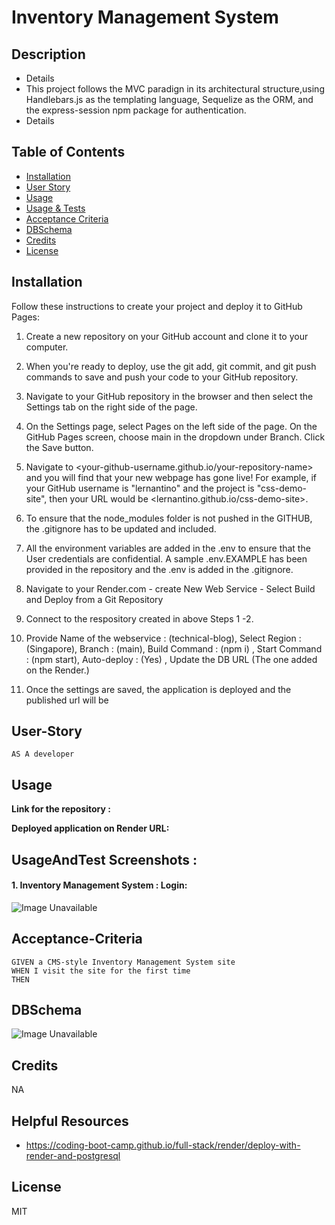 # Inventory Management System

## Description

- Details
- This project follows the MVC paradign in its architectural structure,using Handlebars.js as the templating language, Sequelize as the ORM, and the express-session npm package for authentication.
- Details 



## Table of Contents 

- [Installation](#installation)
- [User Story](#user-story)
- [Usage](#usage)
- [Usage & Tests](#usageandtest-screenshots)
- [Acceptance Criteria](#acceptance-criteria)
- [DBSchema](#dbschema)
- [Credits](#credits)
- [License](#license)

## Installation

Follow these instructions to create your project and deploy it to GitHub Pages:

1. Create a new repository on your GitHub account and clone it to your computer.

2. When you're ready to deploy, use the git add, git commit, and git push commands to save and push your code to your GitHub repository.

3. Navigate to your GitHub repository in the browser and then select the Settings tab on the right side of the page.

4. On the Settings page, select Pages on the left side of the page. On the GitHub Pages screen, choose main in the dropdown under Branch. Click the Save button.

5. Navigate to <your-github-username.github.io/your-repository-name> and you will find that your new webpage has gone live! For example, if your GitHub username is "lernantino" and the project is "css-demo-site", then your URL would be <lernantino.github.io/css-demo-site>.

6. To ensure that the node_modules folder is not pushed in the GITHUB, the .gitignore has to be updated and included.

7. All the environment variables are added in the .env to ensure that the User credentials are confidential. A sample .env.EXAMPLE has been provided in the repository and the .env is added in the .gitignore.

8. Navigate to your Render.com - create New Web Service - Select Build and Deploy from a Git Repository

4. Connect to the respository created in above Steps 1 -2. 

5. Provide Name of the webservice : (technical-blog), Select Region : (Singapore), Branch : (main), Build Command : (npm i) , Start Command : (npm start), Auto-deploy : (Yes) , Update the DB URL (The one added on the Render.)

6. Once the settings are saved, the application is deployed and the published url will be <TODO>

## User-Story 
```
AS A developer
```
 
## Usage

**Link for the repository :** 


**Deployed application on Render URL:**



## UsageAndTest Screenshots :

#### 1. ****Inventory Management System : Login:****

![Image Unavailable](./assets/images/) 




## Acceptance-Criteria

```
GIVEN a CMS-style Inventory Management System site
WHEN I visit the site for the first time
THEN 
```

## DBSchema

![Image Unavailable](./assets/images/02_techblog_ERD.jpg) 

## Credits

NA

## Helpful Resources

* https://coding-boot-camp.github.io/full-stack/render/deploy-with-render-and-postgresql


## License

MIT

